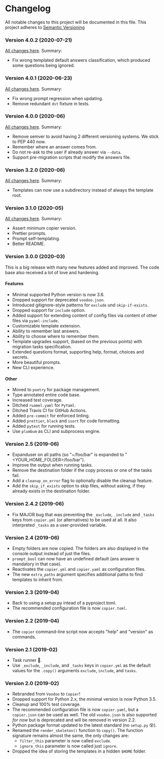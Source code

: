 # Changelog

All notable changes to this project will be documented in this file. This project
adheres to [Semantic Versioning](https://semver.org/spec/v2.0.0.html)

### Version 4.0.2 (2020-07-21)

[All changes here](https://github.com/copier-org/copier/milestone/11?closed=1). Summary:

- Fix wrong templated default answers classification, which produced some questions being ignored.

### Version 4.0.1 (2020-06-23)

[All changes here](https://github.com/copier-org/copier/milestone/10?closed=1). Summary:

- Fix wrong prompt regression when updating.
- Remove redundant `dst` fixture in tests.

### Version 4.0.0 (2020-06)

[All changes here](https://github.com/copier-org/copier/milestone/9?closed=1). Summary:

- Remove semver to avoid having 2 different versioning systems. We stick to PEP 440 now.
- Remember where an answer comes from.
- Do not re-ask to the user if already answer via `--data`.
- Support pre-migration scripts that modify the answers file.

### Version 3.2.0 (2020-06)

[All changes here](https://github.com/copier-org/copier/milestone/8?closed=1). Summary:

- Templates can now use a subdirectory instead of always the template root.

### Version 3.1.0 (2020-05)

[All changes here](https://github.com/pykong/copier/milestone/7?closed=1). Summary:

- Assert minimum copier version.
- Prettier prompts.
- Prompt self-templating.
- Better README.

### Version 3.0.0 (2020-03)

This is a big release with many new features added and improved. The code base also
received a lot of love and hardening.

#### Features

- Minimal supported Python version is now 3.6.
- Dropped support for deprecated `voodoo.json`.
- Introduced gitignore-style patterns for `exclude` und `skip-if-exists`.
- Dropped support for `include` option.
- Added support for extending content of config files via content of other files via
  `pyaml-include`.
- Customizable template extension.
- Ability to remember last answers.
- Ability to choose where to remember them.
- Template upgrades support, (based on the previous points) with migration tasks
  specification.
- Extended questions format, supporting help, format, choices and secrets.
- More beautiful prompts.
- New CLI experience.

#### Other

- Moved to `poetry` for package management.
- Type annotated entire code base.
- Increased test coverage.
- Ditched `ruamel.yaml` for `PyYaml`.
- Ditched Travis CI for GitHub Actions.
- Added `pre-commit` for enforced linting.
- Added `prettier`, `black` and `isort` for code formatting.
- Added `pytest` for running tests.
- Use `plumbum` as CLI and subprocess engine.

### Version 2.5 (2019-06)

- Expanduser on all paths (so "~/foo/bar" is expanded to "<YOUR_HOME_FOLDER>/foo/bar").
- Improve the output when running tasks.
- Remove the destination folder if the copy process or one of the tasks fail.
- Add a `cleanup_on_error` flag to optionally disable the cleanup feature.
- Add the `skip_if_exists` option to skip files, without asking, if they already exists
  in the destination folder.

### Version 2.4.2 (2019-06)

- Fix MAJOR bug that was preventing the `_exclude`, `_include` and `_tasks` keys from
  `copier.yml` (or alternatives) to be used at all. It also interpreted `_tasks` as a
  user-provided variable.

### Version 2.4 (2019-06)

- Empty folders are now copied. The folders are also displayed in the console output
  instead of just the files.
- `prompt_bool` can now have an undefined default (ans answer is mandatory in that
  case).
- Reactivates the `copier.yml` and `copier.yaml` as configuration files.
- The new `extra_paths` argument specifies additional paths to find templates to inherit
  from.

### Version 2.3 (2019-04)

- Back to using a setup.py intead of a pyproject.toml.
- The recommended configuration file is now `copier.toml`.

### Version 2.2 (2019-04)

- The `copier` command-line script now accepts "help" and "version" as commands.

### Version 2.1 (2019-02)

- Task runner 🎉.
- Use `_exclude`, `_include`, and `_tasks` keys in `copier.yml` as the default values
  for the `.copy()` arguments `exclude`, `include`, and `tasks`.

### Version 2.0 (2019-02)

- Rebranded from `Voodoo` to `Copier`!
- Dropped support for Python 2.x, the minimal version is now Python 3.5.
- Cleanup and 100% test coverage.
- The recommended configuration file is now `copier.yaml`, but a `copier.json` can be
  used as well. The old `voodoo.json` is also supported _for now_ but is deprecated and
  will be removed in version 2.2.
- Python package format updated to the latest standard (no `setup.py` 😵).
- Renamed the `render_skeleton()` function to `copy()`. The function signature remains
  almost the same, the only changes are:
  - `filter_this` parameter is now called `exclude`.
  - `ignore_this` parameter is now called just `ignore`.
- Dropped the idea of storing the templates in a hidden `$HOME` folder.
